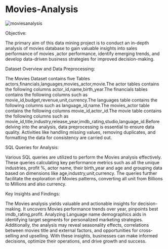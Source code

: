 # Movies-Analysis
![moviesanalysis](https://github.com/jnana027/Movies-Analysis/assets/120124430/b70ea9f3-949b-46ee-9a92-71663afe7866)

Objective:

The primary aim of this data mining project is to conduct an in-depth analysis of movies database to gain valuable insights into sales performance of movies ,actor performance, identify emerging trends, and develop data-driven business strategies for improved decision-making.

Dataset Overview and Data Preprocessing:

The Movies Dataset contains five Tables actors,financials,languages,movies_actor,movie.The actor tables contains the following columns  actor_id,name,birth_year.The financials tables contains the following columns such as movie_id,budget,revenue,unit,currency.The languages table contains the following columns such as language_id,name.The movies_actor table contains the following columns movie_id,actor_id.The movie table contains the following columns such as movie_id,title,industry,release_year,imdb_rating,studio,language_id.Before delving into the analysis, data preprocessing is essential to ensure data quality. Activities like handling missing values, removing duplicates, and formatting the data for consistency are carried out.

SQL Queries for Analysis:

Various SQL queries are utilized to perform the Movies analysis effectively. These queries calculating key performance metrics such as all the unique industries, profit %, actor name, their birth_year and age and grouping data based on dimensions like age,industry,unit,currency. The queries further facilitate the exploration of Movies patterns, converting all unit from Billions to Millions and also currency.

Key Insights and Findings:

The Movies analysis yields valuable and actionable insights for decision-making. It uncovers Movies performance trends over year, pinpoints best imdb_rating,profit. Analyzing Language name  demographics aids in identifying target segments for personalized marketing strategies. Additionally, the analysis may reveal seasonality effects, correlations between movies title and external factors, and opportunities for cross-selling and upselling. With these insights, businesses can make informed decisions, optimize their operations, and drive growth and success.

